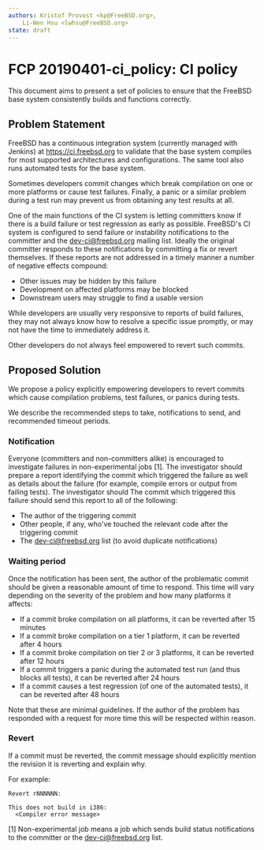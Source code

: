 ```yaml
---
authors: Kristof Provost <kp@FreeBSD.org>,
    Li-Wen Hsu <lwhsu@FreeBSD.org>
state: draft
---
```


# FCP 20190401-ci_policy: CI policy

This document aims to present a set of policies to ensure that the FreeBSD base system
consistently builds and functions correctly.

## Problem Statement

FreeBSD has a continuous integration system (currently managed with Jenkins) at
https://ci.freebsd.org to validate that the base system compiles for
most supported architectures and configurations.  The same tool also runs
automated tests for the base system.

Sometimes developers commit changes which break compilation on one or more
platforms or cause test failures.  Finally, a panic or a similar problem during
a test run may prevent us from obtaining any test results at all.

One of the main functions of the CI system is letting committers know if there
is a build failure or test regression as early as possible.  FreeBSD's CI
system is configured to send failure or instability notifications to the committer
and the dev-ci@freebsd.org mailing list.  Ideally the original committer responds to
these notifications by committing a fix or revert themselves.  If these
reports are not addressed in a timely manner a number of negative effects
compound:

 - Other issues may be hidden by this failure
 - Development on affected platforms may be blocked
 - Downstream users may struggle to find a usable version

While developers are usually very responsive to reports of build failures, they
may not always know how to resolve a specific issue promptly, or may not have the time to immediately
address it.

Other developers do not always feel empowered to revert such commits.

## Proposed Solution

We propose a policy explicitly empowering developers to revert commits which
cause compilation problems, test failures, or panics during tests.

We describe the recommended steps to take, notifications to send,
and recommended timeout periods.

### Notification

Everyone (committers and non-committers alike) is
encouraged to investigate failures in non-experimental jobs [1].
The investigator should prepare a report identifying the commit which triggered
the failure as well as details about the failure (for example, compile errors or
output from failing tests).  The investigator should
The commit which triggered this failure should send this report to all of the following:

 - The author of the triggering commit
 - Other people, if any, who've touched the relevant code after the triggering
   commit
 - The dev-ci@freebsd.org list (to avoid duplicate notifications)

### Waiting period

Once the notification has been sent, the author of the problematic commit should
be given a reasonable amount of time to respond.
This time will vary depending on the severity of the problem and how many
platforms it affects:

 - If a commit broke compilation on all platforms, it can be reverted after
   15 minutes
 - If a commit broke compilation on a tier 1 platform, it can be reverted after
   4 hours
 - If a commit broke compilation on tier 2 or 3 platforms, it can be reverted
   after 12 hours
 - If a commit triggers a panic during the automated test run (and thus blocks
   all tests), it can be reverted after 24 hours
 - If a commit causes a test regression (of one of the automated tests), it can
   be reverted after 48 hours

Note that these are minimal guidelines. If the author of the problem has
responded with a request for more time this will be respected within reason.

### Revert

If a commit must be reverted, the commit message should
explicitly mention the revision it is reverting and explain why.

For example:

    Revert rNNNNNN:

    This does not build in i386:
      <Compiler error message>

[1] Non-experimental job means a job which sends build status notifications to
    the committer or the dev-ci@freebsd.org list.
